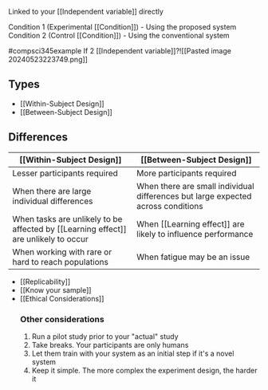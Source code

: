 Linked to your [[Independent variable]] directly

Condition 1 (Experimental [[Condition]]) - Using the proposed system
Condition 2 (Control [[Condition]]) - Using the conventional system

#compsci345example 
If 2 [[Independent variable]]?![[Pasted image 20240523223749.png]]
## Types
- [[Within-Subject Design]]
- [[Between-Subject Design]]
## Differences

| [[Within-Subject Design]]                                                           | [[Between-Subject Design]]                                                       |
| ----------------------------------------------------------------------------------- | -------------------------------------------------------------------------------- |
| Lesser participants required                                                        | More participants required                                                       |
| When there are large individual differences                                         | When there are small individual differences but large expected across conditions |
| When tasks are unlikely to be affected by [[Learning effect]] are unlikely to occur | When [[Learning effect]] are likely to influence performance                     |
| When working with rare or hard to reach populations                                 | When fatigue may be an issue                                                     |
- [[Replicability]]
- [[Know your sample]]
- [[Ethical Considerations]]
	### Other considerations
	1. Run a pilot study prior to your "actual" study
	2. Take breaks. Your participants are only humans
	3. Let them train with your system as an initial step if it's a novel system
	4. Keep it simple. The more complex the experiment design, the harder it